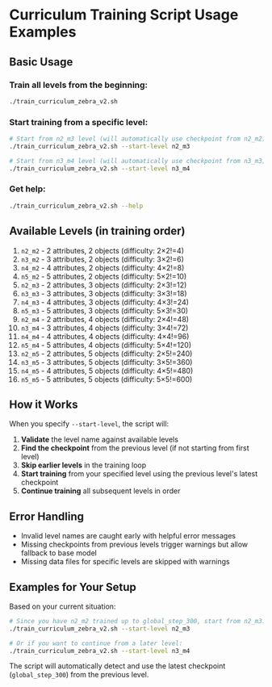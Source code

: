# Curriculum Training Script Usage Examples

## Basic Usage

### Train all levels from the beginning:
```bash
./train_curriculum_zebra_v2.sh
```

### Start training from a specific level:
```bash
# Start from n2_m3 level (will automatically use checkpoint from n2_m2)
./train_curriculum_zebra_v2.sh --start-level n2_m3

# Start from n3_m4 level (will automatically use checkpoint from n3_m3)
./train_curriculum_zebra_v2.sh --start-level n3_m4
```

### Get help:
```bash
./train_curriculum_zebra_v2.sh --help
```

## Available Levels (in training order)

1. `n2_m2` - 2 attributes, 2 objects (difficulty: 2×2!=4)
2. `n3_m2` - 3 attributes, 2 objects (difficulty: 3×2!=6)
3. `n4_m2` - 4 attributes, 2 objects (difficulty: 4×2!=8)
4. `n5_m2` - 5 attributes, 2 objects (difficulty: 5×2!=10)
5. `n2_m3` - 2 attributes, 3 objects (difficulty: 2×3!=12)
6. `n3_m3` - 3 attributes, 3 objects (difficulty: 3×3!=18)
7. `n4_m3` - 4 attributes, 3 objects (difficulty: 4×3!=24)
8. `n5_m3` - 5 attributes, 3 objects (difficulty: 5×3!=30)
9. `n2_m4` - 2 attributes, 4 objects (difficulty: 2×4!=48)
10. `n3_m4` - 3 attributes, 4 objects (difficulty: 3×4!=72)
11. `n4_m4` - 4 attributes, 4 objects (difficulty: 4×4!=96)
12. `n5_m4` - 5 attributes, 4 objects (difficulty: 5×4!=120)
13. `n2_m5` - 2 attributes, 5 objects (difficulty: 2×5!=240)
14. `n3_m5` - 3 attributes, 5 objects (difficulty: 3×5!=360)
15. `n4_m5` - 4 attributes, 5 objects (difficulty: 4×5!=480)
16. `n5_m5` - 5 attributes, 5 objects (difficulty: 5×5!=600)

## How it Works

When you specify `--start-level`, the script will:

1. **Validate** the level name against available levels
2. **Find the checkpoint** from the previous level (if not starting from first level)
3. **Skip earlier levels** in the training loop
4. **Start training** from your specified level using the previous level's latest checkpoint
5. **Continue training** all subsequent levels in order

## Error Handling

- Invalid level names are caught early with helpful error messages
- Missing checkpoints from previous levels trigger warnings but allow fallback to base model
- Missing data files for specific levels are skipped with warnings

## Examples for Your Setup

Based on your current situation:

```bash
# Since you have n2_m2 trained up to global_step_300, start from n2_m3:
./train_curriculum_zebra_v2.sh --start-level n2_m3

# Or if you want to continue from a later level:
./train_curriculum_zebra_v2.sh --start-level n3_m4
```

The script will automatically detect and use the latest checkpoint (`global_step_300`) from the previous level.
